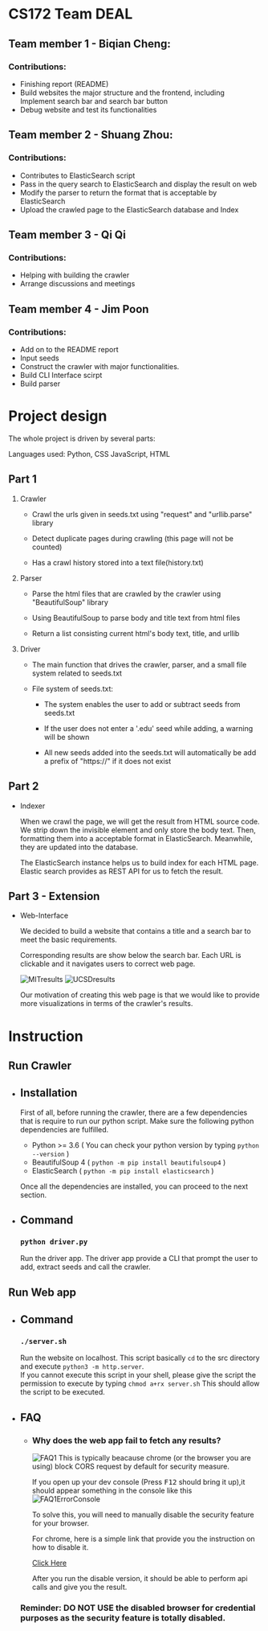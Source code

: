 # CS172 Team DEAL

## Team member 1 - Biqian Cheng:

### **Contributions:**

-   Finishing report (README)
-   Build websites the major structure and the frontend, including
    Implement search bar and search bar button
-   Debug website and test its functionalities

## Team member 2 - Shuang Zhou:

### **Contributions:**

-   Contributes to ElasticSearch script
-   Pass in the query search to ElasticSearch and display the result on web
-   Modify the parser to return the format that is acceptable by ElasticSearch
-   Upload the crawled page to the ElasticSearch database and Index

## Team member 3 - Qi Qi

### **Contributions:**

-   Helping with building the crawler
-   Arrange discussions and meetings

## Team member 4 - Jim Poon

### **Contributions:**

-   Add on to the README report
-   Input seeds
-   Construct the crawler with major functionalities.
-   Build CLI Interface scirpt
-   Build parser

# Project design

The whole project is driven by several parts:

Languages used: Python, CSS JavaScript, HTML

## Part 1

1. Crawler

    - Crawl the urls given in seeds.txt using "request" and "urllib.parse" library

    - Detect duplicate pages during crawling (this page will not be counted)

    - Has a crawl history stored into a text file(history.txt)

2. Parser

    - Parse the html files that are crawled by the crawler using "BeautifulSoup" library

    - Using BeautifulSoup to parse body and title text from html files

    - Return a list consisting current html's body text, title, and urllib

3. Driver

    - The main function that drives the crawler, parser, and a small file system related to seeds.txt

    - File system of seeds.txt:

        - The system enables the user to add or subtract seeds from seeds.txt

        - If the user does not enter a '.edu' seed while adding, a warning will be shown

        - All new seeds added into the seeds.txt will automatically be add a prefix of "https://" if it does not exist

## Part 2

-   Indexer

    When we crawl the page, we will get the result from HTML source code. We strip down the invisible element and only store the body text. Then, formatting them into a acceptable format in ElasticSearch. Meanwhile, they are updated into the database.

    The ElasticSearch instance helps us to build index for each HTML page. Elastic search provides as REST API for us to fetch the result.

## Part 3 - Extension

-   Web-Interface

    We decided to build a website that contains a title and a search bar to meet the basic requirements.

    Corresponding results are show below the search bar. Each URL is clickable and it navigates users to correct web page.

    ![MITresults](assets/MIT.png)
    ![UCSDresults](assets/uscdddddd.png)

    Our motivation of creating this web page is that we would like to provide more visualizations in terms of the crawler's results.

# Instruction

## Run Crawler

-   ## Installation

    First of all, before running the crawler, there are a few dependencies that is require to run our python script. Make sure the following python dependencies are fulfilled.

    -   Python >= 3.6 ( You can check your python version by typing `python --version` )
    -   BeautifulSoup 4 ( `python -m pip install beautifulsoup4` )
    -   ElasticSearch ( `python -m pip install elasticsearch` )

    Once all the dependencies are installed, you can proceed to the next section.

-   ## Command

    ### `python driver.py`

    Run the driver app. The driver app provide a CLI that prompt the user to add, extract seeds and call the crawler.

## Run Web app

-   ## Command

    ### `./server.sh`

    Run the website on localhost.
    This script basically `cd` to the src directory and execute `python3 -m http.server`.  
    If you cannot execute this script in your shell, please give the script the permission to execute by typing
    `chmod a+rx server.sh`
    This should allow the script to be executed.

-   ## FAQ

    -   ### Why does the web app fail to fetch any results?

        ![FAQ1](assets/FAQ1.jpeg)
        This is typically beacause chrome (or the browser you are using) block CORS request by default for security measure.

        If you open up your dev console (Press <kbd>F12</kbd> should bring it up),it should appear something in the console like this
        ![FAQ1ErrorConsole](assets/ConsoleErrorFAQ1.PNG)

        To solve this, you will need to manually disable the security feature for your browser.

        For chrome, here is a simple link that provide you the instruction on how to disable it.

        [Click Here](https://alfilatov.com/posts/run-chrome-without-cors/)

        After you run the disable version, it should be able to perform api calls and give you the result.

    ### **Reminder: DO NOT USE the disabled browser for credential purposes as the security feature is totally disabled.**
